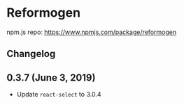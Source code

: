 # Reformogen

npm.js repo: https://www.npmjs.com/package/reformogen

## Changelog

## 0.3.7 (June 3, 2019)

* Update `react-select` to 3.0.4
